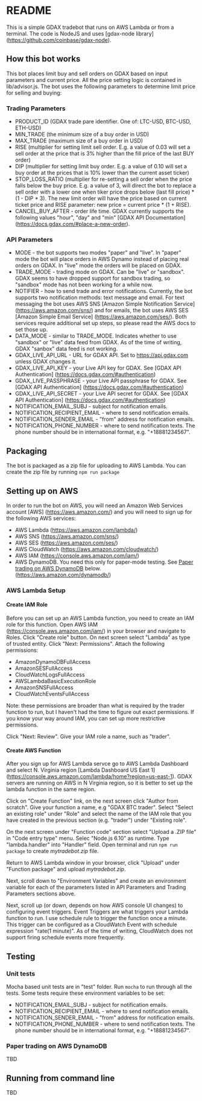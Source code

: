 # README #

This is a simple GDAX tradebot that runs on AWS Lambda or from a terminal. The code is NodeJS and uses [gdax-node library] (https://github.com/coinbase/gdax-node).

## How this bot works ##

This bot places limit buy and sell orders on GDAX based on input parameters and current price. All the price setting logic is contained in lib/advisor.js.
The bot uses the following parameters to determine limit price for selling and buying:

### Trading Parameters ###
* PRODUCT_ID (GDAX trade pare identifier. One of: LTC-USD, BTC-USD, ETH-USD)
* MIN_TRADE (the minimum size of a buy order in USD)
* MAX_TRADE (maximum size of a buy order in USD)
* RISE (multiplier for setting limit sell order. E.g. a value of 0.03 will set a sell order at the price that is 3% higher than the fill price of the last BUY order)
* DIP (multiplier for setting limit buy order. E.g. a value of 0.10 will set a buy order at the prices that is 10% lower than the current asset ticker)
* STOP_LOSS_RATIO (multiplier for re-setting a sell order when the price falls below the buy price. E.g. a value of 3, will direct the bot to replace a sell order with a lower one when tiker price drops below (last fill price) * (1 - DIP * 3). The new limit order will have the price based on current ticket price and RISE parameter: new price = current price * (1 + RISE).
* CANCEL_BUY_AFTER - order life time. GDAX currently supports the following values "hour", "day" and "min" [GDAX API Documentation] (https://docs.gdax.com/#place-a-new-order). 

### API Parameters ###
* MODE - the bot supports two modes "paper" and "live". In "paper" mode the bot will place orders in AWS Dynamo instead of placing real orders on GDAX. In "live" mode the orders will be placed on GDAX.
* TRADE_MODE - trading mode on GDAX. Can be "live" or "sandbox". GDAX seems to have dropped support for sandbox trading, so "sandbox" mode has not been working for a while now.
* NOTIFIER - how to send trade and error notifications. Currently, the bot supports two notification methods: text message and email. For text messaging the bot uses AWS SNS [Amazon Simple Notification Service] (https://aws.amazon.com/sns/) and for emails, the bot uses AWS SES [Amazon Simple Email Service] (https://aws.amazon.com/ses/). Both services require additional set up steps, so please read the AWS docs to set those up.
* DATA_MODE - similar to TRADE_MODE. Indicates whether to use "sandbox" or "live" data feed from GDAX. As of the time of writing, GDAX "sanbox" data feed is not working.
* GDAX_LIVE_API_URL - URL for GDAX API. Set to https://api.gdax.com unless GDAX changes it.
* GDAX_LIVE_API_KEY - your Live API key for GDAX. See [GDAX API Authentication] (https://docs.gdax.com/#authentication)
* GDAX_LIVE_PASSPHRASE - your Live API passphrase for GDAX. See [GDAX API Authentication] (https://docs.gdax.com/#authentication)
* GDAX_LIVE_API_SECRET - your Live API secret for GDAX. See [GDAX API Authentication] (https://docs.gdax.com/#authentication)
* NOTIFICATION_EMAIL_SUBJ - subject for notification emails.
* NOTIFICATION_RECIPIENT_EMAIL - where to send notification emails.
* NOTIFICATION_SENDER_EMAIL - "from" address for notification emails.
* NOTIFICATION_PHONE_NUMBER - where to send notification texts. The phone number should be in international format, e.g. "+18881234567".

## Packaging ##
The bot is packaged as a zip file for uploading to AWS Lambda. You can create the zip file by running 
<code>npm run package</code>

## Setting up on AWS ##
In order to run the bot on AWS, you will need an Amazon Web Services account [AWS] (https://aws.amazon.com/) and you will need to sign up for the following AWS services:
* AWS Lambda (https://aws.amazon.com/lambda/)
* AWS SNS (https://aws.amazon.com/sns/)
* AWS SES (https://aws.amazon.com/ses/)
* AWS CloudWatch (https://aws.amazon.com/cloudwatch/)
* AWS IAM (https://console.aws.amazon.com/iam/)
* AWS DynamoDB. You need this only for paper-mode testing. See [Paper trading on AWS DynamoDB](#papertrading) below. (https://aws.amazon.com/dynamodb/) 

### AWS Lambda Setup ###
#### Create IAM Role ####
Before you can set up an AWS Lambda function, you need to create an IAM role for this function. Open AWS IAM (https://console.aws.amazon.com/iam/) in your browser and navigate to Roles. Click "Create role" button. On next screen select "Lambda" as type of trusted entity. Click "Next: Permissions". Attach the following permissions:
* AmazonDynamoDBFullAccess
* AmazonSESFullAccess
* CloudWatchLogsFullAccess
* AWSLambdaBasicExecutionRole
* AmazonSNSFullAccess
* CloudWatchEventsFullAccess

Note: these permissions are broader than what is required by the trader function to run, but I haven't had the time to figure out exact permissions. If you know your way around IAM, you can set up more restrictive permissions.

Click "Next: Review". Give your IAM role a name, such as "trader". 

#### Create AWS Function ####
After you sign up for AWS Lambda servce go to AWS Lambda Dashboard and select N. Virginia region [Lambda Dashboard US East 1] (https://console.aws.amazon.com/lambda/home?region=us-east-1). GDAX servers are running on AWS in N Virginia region, so it is better to set up the lambda function in the same region.

Click on "Create Function" link, on the next screen click "Author from scratch". Give your function a name, e.g "GDAX BTC trader". Select "Select an existing role" under "Role" and select the name of the IAM role that you have created in the previous section (e.g. "trader") under "Existing role".

On the next screen under "Function code" section select "Upload a .ZIP file" in "Code entry type" menu. Selec "Node.js 6.10" as runtime. Type "lambda.handler" into "Handler" field.
Open terminal and run  <code>npm run package</code> to create <i>mytradebot.zip</i> file. 

Return to AWS Lambda window in your browser, click "Upload" under "Function package" and upload <i>mytradebot.zip</i>.

Next, scroll down to "Environment Variables" and create an environment variable for each of the parameters listed in API Parameters and Trading Parameters sections above.

Next, scroll up (or down, depends on how AWS console UI changes) to configuring event triggers. Event Triggers are what triggers your Lambda function to run. I use schedule rule to trigger the function once a minute. This trigger can be configured as a CloudWatch Event with schedule expression "rate(1 minute)". As of the time of writing, CloudWatch does not support firing schedule events more frequently.
 
## Testing ##

### Unit tests ###
Mocha based unit tests are in "test" folder. Run <code>mocha</code> to run through all the tests. Some tests require these environment variables to be set: 
* NOTIFICATION_EMAIL_SUBJ - subject for notification emails.
* NOTIFICATION_RECIPIENT_EMAIL - where to send notification emails.
* NOTIFICATION_SENDER_EMAIL - "from" address for notification emails.
* NOTIFICATION_PHONE_NUMBER - where to send notification texts. The phone number should be in international format, e.g. "+18881234567".

###  <a name="papertrading"></a> Paper trading on AWS DynamoDB ###

TBD

## Running from command line ##
TBD